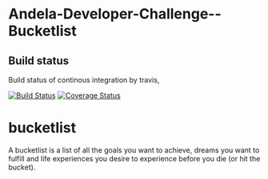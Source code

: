 # Andela-Developer-Challenge--Bucketlist

## Build status

Build status of continous integration by travis,

[![Build Status](https://travis-ci.org/imireallan/bucketlist.svg?branch=master)](https://travis-ci.org/imireallan/bucketlist) [![Coverage Status](https://coveralls.io/repos/github/imireallan/bucketlist/badge.svg?branch=master)](https://coveralls.io/github/imireallan/bucketlist?branch=master)

# bucketlist
A bucketlist is a list of all the goals you want to achieve, dreams you want to fulfill and life experiences you desire to experience before you die (or hit the bucket). 
